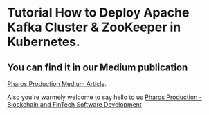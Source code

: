 # Tutorial How to Deploy Apache Kafka Cluster & ZooKeeper in Kubernetes.

## You can find it in our Medium publication
[Pharos Production Medium Article](https://medium.com/pharos-production/how-to-deploy-apache-kafka-cluster-zookeeper-in-kubernetes-c5b04f01ac20).

Also you're warmely welcome to say hello to us
[Pharos Production - Blockchain and FinTech Software Development](https://pharosproduction.com)